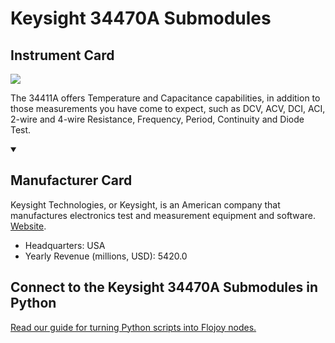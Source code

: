 
# Keysight 34470A Submodules

## Instrument Card

<img src="https://v5.airtableusercontent.com/v1/19/19/1691539200000/Xdj1oX2jyC7RwidYgcGyWA/uw0WKUhYb51d8XghziiRac-ka_vl4WgdUPreFCQOtteXdCSh4f1KSZdUCnCx352xksGC-m7LCYl_xzCGMZyM6iyjfNXY0ZojjfT1utMfYyd8_c13NUvRRGftQzGdg8ur/kWpIrQE0Q1WupcpXdyQ4hl-lYl1l_oDod7cwiLphIXM"/>
<p>The 34411A offers Temperature and Capacitance capabilities, in addition to those measurements you have come to expect, such as DCV, ACV, DCI, ACI, 2-wire and 4-wire Resistance, Frequency, Period, Continuity and Diode Test.</p>

<details open>
<summary><h2>Manufacturer Card</h2></summary>

Keysight Technologies, or Keysight, is an American company that manufactures electronics test and measurement equipment and software. <a href="https://www.keysight.com/us/en/home.html">Website</a>.

<ul>
  <li>Headquarters: USA</li>
  <li>Yearly Revenue (millions, USD): 5420.0</li>
</ul>
</details>

## Connect to the Keysight 34470A Submodules in Python

[Read our guide for turning Python scripts into Flojoy nodes.](https://docs.flojoy.ai/custom-nodes/creating-custom-node/)


